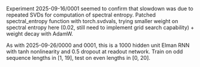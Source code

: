 
Experiment 2025-09-16/0001 seemed to confirm that slowdown was due to
repeated SVDs for computation of spectral entropy. Patched spectral_entropy
function with torch.svdvals, trying smaller weight on spectral entropy here
(0.02, still need to implement grid search capability) + weight decay with
AdamW.

As with 2025-09-26/0000 and 0001, this is a 1000 hidden unit Elman RNN with
tanh nonlinearity and 0.5 dropout at readout network. Train on odd sequence
lengths in [1, 19], test on even lengths in [0, 20].
